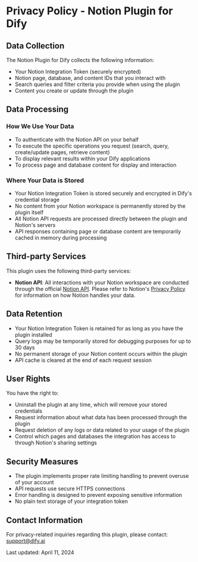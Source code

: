 # Privacy Policy - Notion Plugin for Dify

## Data Collection

The Notion Plugin for Dify collects the following information:
- Your Notion Integration Token (securely encrypted)
- Notion page, database, and content IDs that you interact with
- Search queries and filter criteria you provide when using the plugin
- Content you create or update through the plugin

## Data Processing

### How We Use Your Data
- To authenticate with the Notion API on your behalf
- To execute the specific operations you request (search, query, create/update pages, retrieve content)
- To display relevant results within your Dify applications
- To process page and database content for display and interaction

### Where Your Data is Stored
- Your Notion Integration Token is stored securely and encrypted in Dify's credential storage
- No content from your Notion workspace is permanently stored by the plugin itself
- All Notion API requests are processed directly between the plugin and Notion's servers
- API responses containing page or database content are temporarily cached in memory during processing

## Third-party Services

This plugin uses the following third-party services:
- **Notion API**: All interactions with your Notion workspace are conducted through the official [Notion API](https://developers.notion.com/). Please refer to Notion's [Privacy Policy](https://www.notion.so/Privacy-Policy-3468d120cf614d4c9014c09f6adc9091) for information on how Notion handles your data.

## Data Retention

- Your Notion Integration Token is retained for as long as you have the plugin installed
- Query logs may be temporarily stored for debugging purposes for up to 30 days
- No permanent storage of your Notion content occurs within the plugin
- API cache is cleared at the end of each request session

## User Rights

You have the right to:
- Uninstall the plugin at any time, which will remove your stored credentials
- Request information about what data has been processed through the plugin
- Request deletion of any logs or data related to your usage of the plugin
- Control which pages and databases the integration has access to through Notion's sharing settings

## Security Measures

- The plugin implements proper rate limiting handling to prevent overuse of your account
- API requests use secure HTTPS connections
- Error handling is designed to prevent exposing sensitive information
- No plain text storage of your integration token

## Contact Information

For privacy-related inquiries regarding this plugin, please contact:
[support@dify.ai](mailto:support@dify.ai)

Last updated: April 11, 2024